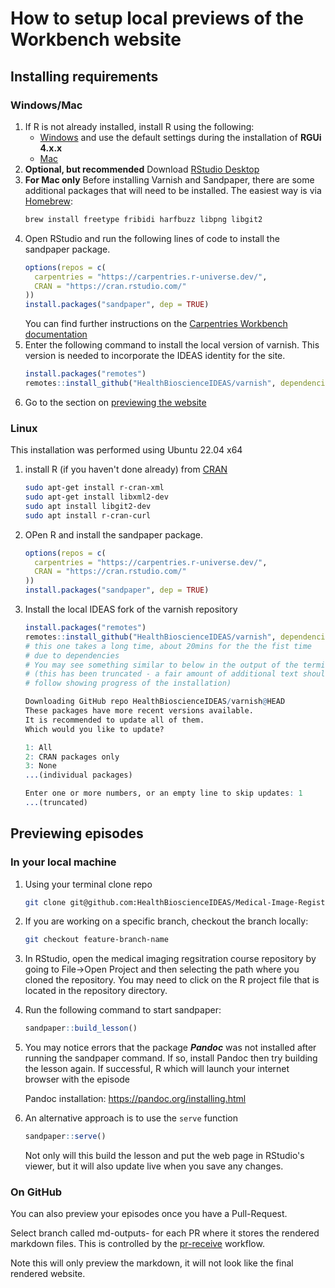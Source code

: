 # How to setup local previews of the Workbench website

## Installing requirements
### Windows/Mac
1. If R is not already installed, install R using the following: 
   * [Windows](https://cran.r-project.org/bin/windows/base/) and use the default settings during the installation of **RGUi 4.x.x**
   * [Mac](https://cran.r-project.org/bin/macosx/)
1. **Optional, but recommended** Download [RStudio Desktop](https://posit.co/download/rstudio-desktop/)
1. **For Mac only** Before installing Varnish and Sandpaper, there are some 
additional packages that will need to be installed. The easiest way is via 
[Homebrew](https://brew.sh/):
   ```bash
   brew install freetype fribidi harfbuzz libpng libgit2
   ```
1. Open RStudio and run the following lines of code to install the sandpaper package. 
   ```r
   options(repos = c(
     carpentries = "https://carpentries.r-universe.dev/", 
     CRAN = "https://cran.rstudio.com/"
   ))
   install.packages("sandpaper", dep = TRUE)
   ```
   You can find further instructions on the
[Carpentries Workbench documentation](https://carpentries.github.io/sandpaper-docs/index.html)
1. Enter the following command to install the local version of varnish. This
version is needed to incorporate the IDEAS identity for the site. 
   ```r
   install.packages("remotes")
   remotes::install_github("HealthBioscienceIDEAS/varnish", dependencies = TRUE)
   ```
1. Go to the section on [previewing the website](#previewing-episodes)

### Linux
This installation was performed using Ubuntu 22.04 x64

1. install R (if you haven't done already) from  [CRAN](https://cran.r-project.org/bin/linux/ubuntu/) 
   ```bash
   sudo apt-get install r-cran-xml
   sudo apt-get install libxml2-dev
   sudo apt install libgit2-dev
   sudo apt install r-cran-curl
   ```
1. OPen R and install the sandpaper package. 
   ```r
   options(repos = c(
     carpentries = "https://carpentries.r-universe.dev/", 
     CRAN = "https://cran.rstudio.com/"
   ))
   install.packages("sandpaper", dep = TRUE)
   ```
1. Install the local IDEAS fork of the varnish repository
   ```r
   install.packages("remotes")
   remotes::install_github("HealthBioscienceIDEAS/varnish", dependencies = TRUE)
   # this one takes a long time, about 20mins for the the fist time 
   # due to dependencies
   # You may see something similar to below in the output of the terminal
   # (this has been truncated - a fair amount of additional text should
   # follow showing progress of the installation)
   
   Downloading GitHub repo HealthBioscienceIDEAS/varnish@HEAD
   These packages have more recent versions available.
   It is recommended to update all of them.
   Which would you like to update?

   1: All                                      
   2: CRAN packages only                       
   3: None
   ...(individual packages)

   Enter one or more numbers, or an empty line to skip updates: 1
   ...(truncated)
   ```
## Previewing episodes
### In your local machine
1. Using your terminal clone repo
   ```bash
   git clone git@github.com:HealthBioscienceIDEAS/Medical-Image-Registration-Short-Course.git 
   ```
1. If you are working on a specific branch, checkout the branch locally:
   ```bash
   git checkout feature-branch-name
   ``` 
1. In RStudio, open the medical imaging regsitration course repository by going to
File->Open Project and then selecting the path where you cloned the repository.
You may need to click on the R project file that is located in the repository directory.
1. Run the following command to start sandpaper: 
   ```r
   sandpaper::build_lesson()
   ```
1. You may notice errors that the package _**Pandoc**_  was not installed
after running the sandpaper command. If so, install Pandoc then try building 
the lesson again. If successful, R which will launch your internet browser with the episode

   Pandoc installation: https://pandoc.org/installing.html
1. An alternative approach is to use the `serve` function
   ```r
   sandpaper::serve()
   ```
   Not only will this build the lesson and put the web page in RStudio's viewer,
   but it will also update live when you save any changes.

### On GitHub
You can also preview your episodes once you have a Pull-Request.

Select branch called md-outputs-<PR-number> for each PR where it stores the 
rendered markdown files. This is controlled by the [pr-receive](https://carpentries.github.io/sandpaper-docs/pull-request.html#reviewing-a-pull-request) workflow. 

Note this will only preview the markdown, it will not look like the final
rendered website.

